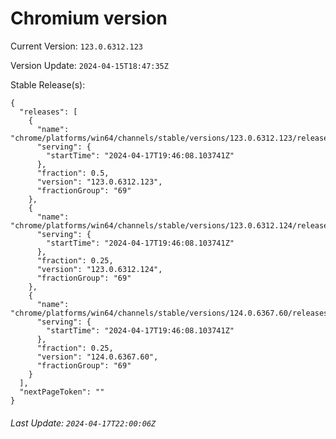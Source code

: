 # Chromium version

Current Version: `123.0.6312.123`

Version Update: `2024-04-15T18:47:35Z`

Stable Release(s):
```
{
  "releases": [
    {
      "name": "chrome/platforms/win64/channels/stable/versions/123.0.6312.123/releases/1713383168",
      "serving": {
        "startTime": "2024-04-17T19:46:08.103741Z"
      },
      "fraction": 0.5,
      "version": "123.0.6312.123",
      "fractionGroup": "69"
    },
    {
      "name": "chrome/platforms/win64/channels/stable/versions/123.0.6312.124/releases/1713383168",
      "serving": {
        "startTime": "2024-04-17T19:46:08.103741Z"
      },
      "fraction": 0.25,
      "version": "123.0.6312.124",
      "fractionGroup": "69"
    },
    {
      "name": "chrome/platforms/win64/channels/stable/versions/124.0.6367.60/releases/1713383168",
      "serving": {
        "startTime": "2024-04-17T19:46:08.103741Z"
      },
      "fraction": 0.25,
      "version": "124.0.6367.60",
      "fractionGroup": "69"
    }
  ],
  "nextPageToken": ""
}
```

###### Last Update: `2024-04-17T22:00:06Z`
        